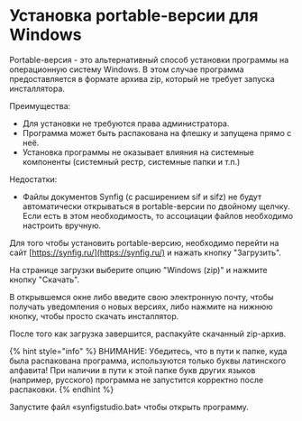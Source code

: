 # Установка portable-версии для Windows

Portable-версия - это альтернативный способ установки программы на операционную систему Windows. В этом случае программа предоставляется в формате архива zip, который не требует запуска инcталлятора.&#x20;

Преимущества:

* Для установки не требуются права администратора.
* Программа может быть распакована на флешку и запущена прямо с неё.
* Установка программы не оказывает влияния на системные компоненты (системный рестр, системные папки и т.п.)

Недостатки:

* Файлы документов Synfig (с расширением sif и sifz) не будут автоматически открываться в portable-версии по двойному щелчку. Если есть в этом необходимость, то ассоциации файлов необходимо настроить  вручную.

Для того чтобы установить portable-версию, необходимо перейти на сайт [https://synfig.ru/](https://synfig.ru/) и нажать кнопку "Загрузить".&#x20;

На странице загрузки выберите опцию "Windows (zip)" и нажмите кнопку "Скачать".

В открывшемся окне либо введите свою электронную почту, чтобы получать уведомления о новых версиях, либо нажмите на нижнюю кнопку, чтобы просто скачать инсталлятор.

После того как загрузка завершится, распакуйте скачанный zip-архив.

{% hint style="info" %}
ВНИМАНИЕ: Убедитесь, что в пути к папке, куда была распакована программа, используются только буквы латинского алфавита!  При наличии в пути к этой папке букв других языков (например, русского) программа не запустится корректно после распаковки.
{% endhint %}

Запустите файл «synfigstudio.bat» чтобы открыть программу.
